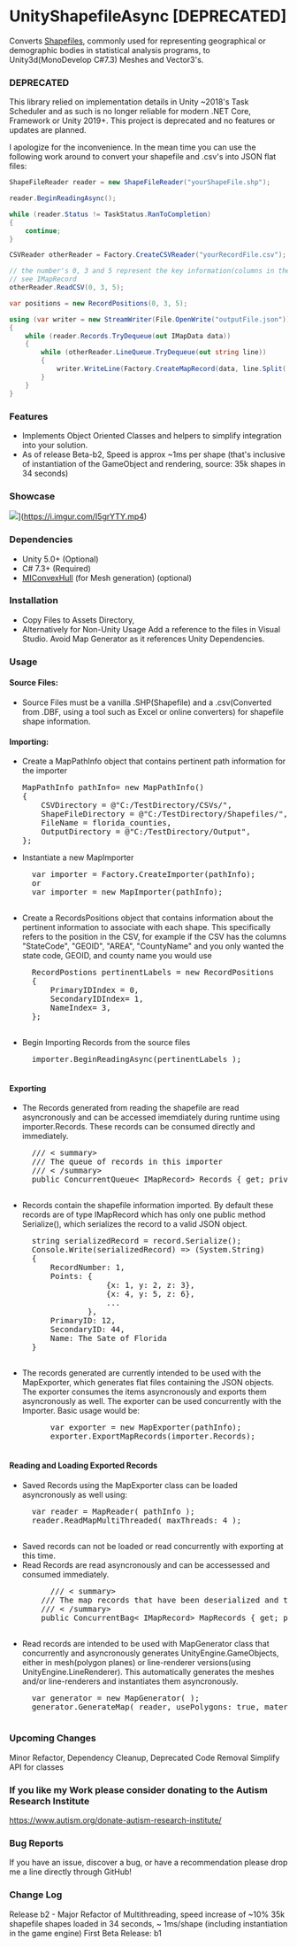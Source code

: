 
# UnityShapefileAsync [DEPRECATED]
Converts [Shapefiles](https://en.wikipedia.org/wiki/Shapefile), commonly used for representing geographical or demographic bodies in statistical analysis programs, to Unity3d(MonoDevelop C#7.3) Meshes and Vector3's.

### DEPRECATED
This library relied on implementation details in Unity ~2018's Task Scheduler and as such is no longer reliable for modern .NET Core, Framework or Unity 2019+. This project is deprecated and no features or updates are planned.

I apologize for the inconvenience. In the mean time you can use the following work around to convert your shapefile and .csv's into JSON flat files:

```csharp
ShapeFileReader reader = new ShapeFileReader("yourShapeFile.shp");

reader.BeginReadingAsync();

while (reader.Status != TaskStatus.RanToCompletion)
{
    continue;
}

CSVReader otherReader = Factory.CreateCSVReader("yourRecordFile.csv");

// the number's 0, 3 and 5 represent the key information(columns in the csv) in the records you want added to the JSON
// see IMapRecord
otherReader.ReadCSV(0, 3, 5);

var positions = new RecordPositions(0, 3, 5);

using (var writer = new StreamWriter(File.OpenWrite("outputFile.json")))
{
    while (reader.Records.TryDequeue(out IMapData data))
    {
        while (otherReader.LineQueue.TryDequeue(out string line))
        {
            writer.WriteLine(Factory.CreateMapRecord(data, line.Split(','), positions).Serialize());
        }
    }
}
```

### Features

- Implements Object Oriented Classes and helpers to simplify integration into your solution.
- As of release Beta-b2, Speed is approx ~1ms per shape (that's inclusive of instantiation of the GameObject and rendering, source: 35k shapes in 34 seconds)

### Showcase

![](https://i.imgur.com/48gVaca.png)](https://i.imgur.com/I5grYTY.mp4)

### Dependencies
- Unity 5.0+ (Optional)
- C# 7.3+ (Required)
- [MIConvexHull](https://github.com/DesignEngrLab/MIConvexHull) (for Mesh generation) (optional)

### Installation
- Copy Files to Assets Directory,
- Alternatively for Non-Unity Usage Add a reference to the files in Visual Studio. Avoid Map Generator as it references Unity Dependencies.

### Usage
#### Source Files:
- Source Files must be a vanilla .SHP(Shapefile) and a .csv(Converted from .DBF, using a tool such as Excel or online converters) for shapefile shape information.
#### Importing:
- Create a MapPathInfo object that contains pertinent path information for the importer
	<pre>MapPathInfo pathInfo= new MapPathInfo()
  {
      CSVDirectory = @"C:/TestDirectory/CSVs/",
      ShapeFileDirectory = @"C:/TestDirectory/Shapefiles/",
      FileName = florida_counties,
      OutputDirectory = @"C:/TestDirectory/Output",
  };</pre>
- Instantiate a new MapImporter
	<pre>
	var importer = Factory.CreateImporter(pathInfo);
	or
	var importer = new MapImporter(pathInfo);
	</pre>
- Create a RecordsPositions object that contains information about the pertinent information to associate with each shape. This specifically refers to the position in the CSV, for example if the CSV has the columns "StateCode", "GEOID", "AREA", "CountyName" and you only wanted the state code, GEOID, and county name you would use
	<pre>
	RecordPostions pertinentLabels = new RecordPositions
	{
		PrimaryIDIndex = 0,
		SecondaryIDIndex= 1,
		NameIndex= 3,
	};
	</pre>
	
- Begin Importing Records from the source files
	<pre>
	importer.BeginReadingAsync(pertinentLabels );
	</pre>
#### Exporting
- The Records generated from reading the shapefile are read asyncronously and can be accessed imemdiately during runtime using importer.Records. These records can be consumed directly and immediately.
	<pre>
	/// < summary>
    /// The queue of records in this importer
    /// < /summary>
    public ConcurrentQueue< IMapRecord> Records { get; private set; }
	</pre>
- Records contain the shapefile information imported. By default these records are of type IMapRecord which has only one public method Serialize(), which serializes the record to a valid JSON object.
	<pre>
	string serializedRecord = record.Serialize();
	Console.Write(serializedRecord) => (System.String)
	{
		RecordNumber: 1,
		Points: {
					{x: 1, y: 2, z: 3},
					{x: 4, y: 5, z: 6},
					...
				},
		PrimaryID: 12,
		SecondaryID: 44,
		Name: The Sate of Florida
	}
	</pre>
- The records generated are currently intended to be used with the MapExporter, which generates flat files containing the JSON objects. The exporter consumes the items asyncronously and exports them asyncronously as well. The exporter can be used concurrently with the Importer.  Basic usage would be:
	<pre>
		var exporter = new MapExporter(pathInfo);
		exporter.ExportMapRecords(importer.Records);
	</pre>

#### Reading and Loading Exported Records
- Saved Records using the MapExporter class can be loaded asyncronously as well using:
	<pre>
	var reader = MapReader( pathInfo );
	reader.ReadMapMultiThreaded( maxThreads: 4 );
	</pre>
- Saved records can not be loaded or read concurrently with exporting at this time.
- Read Records are read asyncronously and can be accessessed and consumed immediately.
	<pre>
		/// < summary>
      /// The map records that have been deserialized and that are ready for use. Thread safe.
      /// < /summary>
      public ConcurrentBag< IMapRecord> MapRecords { get; private set; } = new ConcurrentBag<IMapRecord>();
	</pre>
- Read records are intended to be used with MapGenerator class that concurrently and asyncronously generates UnityEngine.GameObjects, either in mesh(polygon planes) or line-renderer versions(using UnityEngine.LineRenderer). This automatically generates the meshes and/or line-renderers and instantiates them asyncronously.
	<pre>
	var generator = new MapGenerator( );
	generator.GenerateMap( reader, usePolygons: true, material: default(UnityEngine.Material) );
	</pre>
	
### Upcoming Changes
Minor Refactor, Dependency Cleanup, Deprecated Code Removal
Simplify API for classes

### If you like my Work please consider donating to the Autism Research Institute 
https://www.autism.org/donate-autism-research-institute/

### Bug Reports
If you have an issue, discover a bug, or have a recommendation please drop me a line directly through GitHub!

### Change Log
Release b2
	- Major Refactor of Multithreading, speed increase of ~10% 35k shapefile shapes loaded in 34 seconds, ~ 1ms/shape (including instantiation in the game engine)
First Beta Release: b1

